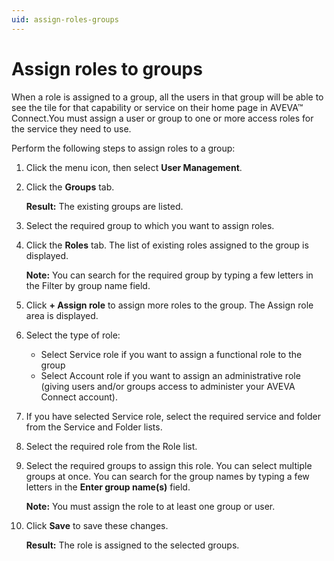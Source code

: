 ```yaml
---
uid: assign-roles-groups
---
```


# Assign roles to groups

When a role is assigned to a group, all the users in that group will be able to see the tile for that capability or service on their home page in AVEVA™ Connect.You must assign a user or group to one or more access roles for the service they need to use. 

Perform the following steps to assign roles to a group:

1.	Click the menu icon, then select **User Management**.

2.	Click the **Groups** tab. 

    **Result:** The existing groups are listed.

3.	Select the required group to which you want to assign roles.

4.	Click the **Roles** tab. The list of existing roles assigned to the group is displayed.

    **Note:** You can search for the required group by typing a few letters in the Filter by group name field.

5.	Click **+ Assign role** to assign more roles to the group. The Assign role area is displayed.
 
6.	Select the type of role:

    - Select Service role if you want to assign a functional role to the group
    - Select Account role if you want to assign an administrative role (giving users and/or groups access to administer your AVEVA Connect account). 

7.	If you have selected Service role, select the required service and folder from the Service and Folder lists.

8.	Select the required role from the Role list.

9.	Select the required groups to assign this role. You can select multiple groups at once. You can search for the group names by typing a few letters in the **Enter group name(s)** field.

    **Note:** You must assign the role to at least one group or user.

10.	Click **Save** to save these changes. 

    **Result:** The role is assigned to the selected groups. 
